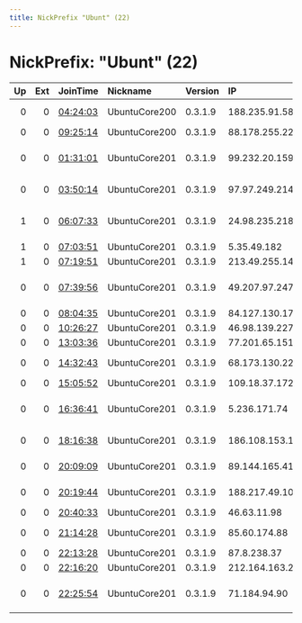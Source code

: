 ```yaml
---
title: NickPrefix "Ubunt" (22)
---
```


# NickPrefix: "Ubunt" (22)

|   Up |   Ext | JoinTime                                                                                            | Nickname      | Version   | IP              | AS                                      | CC   |   ORp |   Dirp | OS    | Contact   |   eFamMembers |
|-----:|------:|:----------------------------------------------------------------------------------------------------|:--------------|:----------|:----------------|:----------------------------------------|:-----|------:|-------:|:------|:----------|--------------:|
|    0 |     0 | [04:24:03](https://metrics.torproject.org/rs.html#details/38764E5F1747E637C9CC211299D0C4808FD78BC9) | UbuntuCore200 | 0.3.1.9   | 188.235.91.58   | JSC ER-Telecom Holding                  | ru   | 43201 |      0 | Linux | None      |             1 |
|    0 |     0 | [09:25:14](https://metrics.torproject.org/rs.html#details/FBE17E2D8979A569A1A240665BEC68383475F4C9) | UbuntuCore200 | 0.3.1.9   | 88.178.255.225  | Free SAS                                | fr   | 45557 |      0 | Linux | None      |             1 |
|    0 |     0 | [01:31:01](https://metrics.torproject.org/rs.html#details/82F223A7487301850F066441CB3E3D60400F4628) | UbuntuCore201 | 0.3.1.9   | 99.232.20.159   | Rogers Communications Canada Inc.       | ca   | 33693 |      0 | Linux | None      |             1 |
|    0 |     0 | [03:50:14](https://metrics.torproject.org/rs.html#details/BC014C5D86548E8908C6FCD5535F22F6AE946718) | UbuntuCore201 | 0.3.1.9   | 97.97.249.214   | BRIGHT HOUSE NETWORKS, LLC              | us   | 44973 |      0 | Linux | None      |             1 |
|    1 |     0 | [06:07:33](https://metrics.torproject.org/rs.html#details/08C7C79A145BD67FEB163EC76C7CAB711FD18B67) | UbuntuCore201 | 0.3.1.9   | 24.98.235.218   | Comcast Cable Communications, LLC       | us   | 33937 |      0 | Linux | None      |             1 |
|    1 |     0 | [07:03:51](https://metrics.torproject.org/rs.html#details/16B903C3E0F507A2A145A069BA89E7326FE0A278) | UbuntuCore201 | 0.3.1.9   | 5.35.49.182     | LLC Multiscan                           | ru   | 35801 |      0 | Linux | None      |             1 |
|    1 |     0 | [07:19:51](https://metrics.torproject.org/rs.html#details/6FB1BBFA3ECA7D10CF369C3334A2BF5FA0A78559) | UbuntuCore201 | 0.3.1.9   | 213.49.255.144  | Proximus NV                             | be   | 44501 |      0 | Linux | None      |             1 |
|    0 |     0 | [07:39:56](https://metrics.torproject.org/rs.html#details/B68543217D24CC542AE8EFF1B7577B8894F26198) | UbuntuCore201 | 0.3.1.9   | 49.207.97.247   | Atria Convergence Technologies pvt ltd  | in   | 38719 |      0 | Linux | None      |             1 |
|    0 |     0 | [08:04:35](https://metrics.torproject.org/rs.html#details/EDBD1B9BB735B3D0B4DF8DC3AAC71B65CFF768F8) | UbuntuCore201 | 0.3.1.9   | 84.127.130.177  | Vodafone Ono, S.A.                      | es   | 41929 |      0 | Linux | None      |             1 |
|    0 |     0 | [10:26:27](https://metrics.torproject.org/rs.html#details/462F373EDFB44C42A52B0D3335B96AD8B54334E4) | UbuntuCore201 | 0.3.1.9   | 46.98.139.227   | ISP Fregat Ltd.                         | ua   | 35117 |      0 | Linux | None      |             1 |
|    0 |     0 | [13:03:36](https://metrics.torproject.org/rs.html#details/B1DC36FB86933292607B5D19322A1F13A9B7CB8D) | UbuntuCore201 | 0.3.1.9   | 77.201.65.151   | SFR SA                                  | fr   | 41135 |      0 | Linux | None      |             1 |
|    0 |     0 | [14:32:43](https://metrics.torproject.org/rs.html#details/B840285BEE0C75E2058012E384A0887D86DB38EA) | UbuntuCore201 | 0.3.1.9   | 68.173.130.226  | Time Warner Cable Internet LLC          | us   | 42285 |      0 | Linux | None      |             1 |
|    0 |     0 | [15:05:52](https://metrics.torproject.org/rs.html#details/01F6BEDC8B25E939B9403AAA750BFBCAF8724AA4) | UbuntuCore201 | 0.3.1.9   | 109.18.37.172   | SFR SA                                  | fr   | 37534 |      0 | Linux | None      |             1 |
|    0 |     0 | [16:36:41](https://metrics.torproject.org/rs.html#details/BC575A51A97870AAD2EB95567ECDFA1535BDAA5C) | UbuntuCore201 | 0.3.1.9   | 5.236.171.74    | Iran Telecommunication Company PJS      | ir   | 38157 |      0 | Linux | None      |             1 |
|    0 |     0 | [18:16:38](https://metrics.torproject.org/rs.html#details/B6A6ECD0CCCB9930D0780406E5BFAE845B15A61E) | UbuntuCore201 | 0.3.1.9   | 186.108.153.162 | Telecom Argentina S.A.                  | ar   | 39005 |      0 | Linux | None      |             1 |
|    0 |     0 | [20:09:09](https://metrics.torproject.org/rs.html#details/30200BA8FC8DFF36E7AE68A470F5B063354F2A38) | UbuntuCore201 | 0.3.1.9   | 89.144.165.41   | Andishe Sabz Khazar Co. P.j.s.          | ir   | 35065 |      0 | Linux | None      |             1 |
|    0 |     0 | [20:19:44](https://metrics.torproject.org/rs.html#details/600CBD9E1E19705E514950E752171A84CE77012F) | UbuntuCore201 | 0.3.1.9   | 188.217.49.103  | Vodafone Italia S.p.A.                  | it   | 34115 |      0 | Linux | None      |             1 |
|    0 |     0 | [20:40:33](https://metrics.torproject.org/rs.html#details/C0BA7F08C3DBF803D81AB22395D69DF26DEE9097) | UbuntuCore201 | 0.3.1.9   | 46.63.11.98     | X-City Ltd.                             | ua   | 41721 |      0 | Linux | None      |             1 |
|    0 |     0 | [21:14:28](https://metrics.torproject.org/rs.html#details/6F82EADD6651CFE0406EBDE48EBF06A45643A42D) | UbuntuCore201 | 0.3.1.9   | 85.60.174.88    | Orange Espagne SA                       | es   | 42815 |      0 | Linux | None      |             1 |
|    0 |     0 | [22:13:28](https://metrics.torproject.org/rs.html#details/57890ED19D77D89E7FC4D7F72AF4530E98BD9B74) | UbuntuCore201 | 0.3.1.9   | 87.8.238.37     | Telecom Italia                          | it   | 35721 |      0 | Linux | None      |             1 |
|    0 |     0 | [22:16:20](https://metrics.torproject.org/rs.html#details/AAC27F85B6BE6DDF4B13F39984BA2EBD3FF48534) | UbuntuCore201 | 0.3.1.9   | 212.164.163.239 | PJSC Rostelecom                         | ru   | 33243 |      0 | Linux | None      |             1 |
|    0 |     0 | [22:25:54](https://metrics.torproject.org/rs.html#details/5D672FAE966256D4C3CA24C3FBA3D3E0A00ED70B) | UbuntuCore201 | 0.3.1.9   | 71.184.94.90    | MCI Communications Services, Inc. d/b/a | us   | 37085 |      0 | Linux | None      |             1 |
